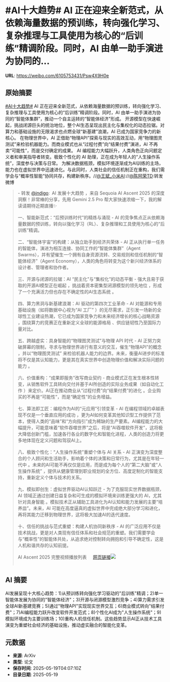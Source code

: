 # #AI十大趋势# AI 正在迎来全新范式，从依赖海量数据的预训练，转向强化学习、复杂推理与工具使用为核心的“后训练”精调阶段。同时，AI 由单一助手演进为协同的...

**URL**: https://weibo.com/6105753431/Psw4X9H0e

## 原始摘要

<a href="https://m.weibo.cn/search?containerid=231522type%3D1%26t%3D10%26q%3D%23AI%E5%8D%81%E5%A4%A7%E8%B6%8B%E5%8A%BF%23&amp;extparam=%23AI%E5%8D%81%E5%A4%A7%E8%B6%8B%E5%8A%BF%23" data-hide=""><span class="surl-text">#AI十大趋势#</span></a> AI 正在迎来全新范式，从依赖海量数据的预训练，转向强化学习、复杂推理与工具使用为核心的“后训练”精调阶段。同时，AI 由单一助手演进为协同的“智能体集群”，推动一个自主运转的“智能体经济”形成。  开源模型在快速崛起，挑战闭源巨头的统治地位，整个AI生态呈现出民主化与集权化的动态拉锯。对算力和基础设施的无限渴求也点燃全球“新基建”浪潮，AI 已成为国家竞争力的新核心。  在物理世界中，AI 正借助“物理API”探索与现实的高效互动，用“物理图灵测试”来检验机器能力。而商业模式也从“过程付费”向“结果付费”演进，AI 不再卖“可能性”，而是交付确定的成果。  AI 编程能力大幅跃升，人类角色正向问题定义者和审美指导者转变。极致个性化的 AI 助理，正在成为年轻人的“人生操作系统”，深度参与决策与日常。  为解决数据瓶颈，模拟环境逐渐成为AI训练的主场，能力也在虚拟世界中迅速进化。与此同时，人类社会的信任机制正在重构，我们需学会与“概率性智能”协同共存，构建新秩序。//<a href="https://weibo.com/n/%E7%8E%8B%E6%96%8C_%E5%B0%8F%E7%B1%B3AI">@王斌_小米AI</a>://<a href="https://weibo.com/n/%E9%99%88%E9%98%BF%E8%8D%A3TD">@陈阿荣TD</a>:转发微博<br><blockquote> - 转发 <a href="https://weibo.com/1639597372" target="_blank">@indigo</a>: AI 发展十大趋势 ，来自 Sequoia AI Ascent 2025 的深度洞察！非常棒的分享，先用 Gemini 2.5 Pro 帮大家快速浓缩一下，我的解读请期待近期直播✨<br><br>一、智能新范式：“后预训练时代”的精炼与涌现 - AI 的竞争焦点正从依赖海量数据的预训练，转向以强化学习（RL）、复杂推理和工具使用为核心的“后训练”精调。<br><br>二、“智能体宇宙”的构建：从独立助手到经济共荣体 - AI 正从执行单一任务的智能体，演进为相互连接、协同工作的“智能体集群”（Agent Swarms），并有望催生一个拥有自身资源流转、交易规则和信任机制的“智能体经济”（Agent Economy），人类的角色将转变为这个新兴经济体系的设计者、管理者和协作者。<br><br>三、开源与闭源的拉锯：AI “民主化”与“集权化”的动态平衡 - 强大且易于获取的开源AI模型正在崛起 ，挑战着资本密集型闭源模型的领先地位 ，形成了一个充满活力但也存在不确定性的AI生态系统 。<br><br>四、算力黑洞与新基建浪潮：AI 驱动的第四次工业革命 - AI 对能源和专用基础设施（如将数据中心视为“AI 工厂” ）的无尽需求，正引发一场新的全球性工业建设热潮，它已成为国家竞争力和未来经济增长的核心战略资源 ，围绕算力的竞赛正在重新定义全球的能源格局 、供应链韧性乃至国际力量对比。<br><br>五、跨越虚实：具身智能的“物理图灵测试”与物理 API 时代 - AI 正努力突破屏幕的限制，寻求与物理世界进行有意义的交互，催生“物理API”的概念 ，并以“物理图灵测试” 来检验机器人能力的边界。未来，衡量AI进步的标准将不仅是其认知能力，更是其在真实世界中创造物理价值和解决实际问题的能力 。<br><br>六、价值重构：“成果即服务”改写商业契约 - 商业模式正在发生根本性转变，从销售软件工具转向交付并基于AI所创造的实际业务成果（如自动化工作 ）来定价。AI正在推动商业从“过程付费”向“结果付费”的进化 。企业购买的不再是“可能性”，而是“确定性”的业务增益。<br><br>七、算法即工匠：编程作为AI的“元应用”引领变革 - AI 在编程领域的卓越表现不仅是一个垂直应用的成功 ，更为AI如何变革其他知识型工作提供了范本，使得人类的“品味”和“方向指引”成为稀缺的生产要素。AI编程能力的大幅提升，可能意味着“软件吞噬世界”之后，将是“AI吞噬软件开发”，这将极大降低创新门槛，加速各行各业的数字化和智能化进程，人类的创造力将更多地体现在定义问题和驾驭AI上。<br><br>八、极致个性化：“人生操作系统”重塑个体与 AI 关系 - AI 正演变为深度整合的个人顾问和生活助手，影响着个体的决策和日常行为，尤其是在年轻一代中 。未来的AI可能不再仅仅是应用，而是成为每个人的“第二大脑”或“人生操作系统” ，提供从健康管理到职业规划的全方位、高度定制化的智能支持，重新定义个体与技术的关系。<br><br>九、模拟即创生：虚拟世界驱动AI认知跃迁 - 为了克服现实世界数据瓶颈，AI 领域正通过创建日益复杂和可生成的模拟环境来训练更强大的 AI，尤其针对具身智能 。模拟技术正从辅助工具进化为AI认知和能力发展的主要“培养皿”。未来，AI 可能在高度逼真的虚拟世界中完成绝大部分学习和进化，再将其能力迁移到物理世界，这将极大加速AI的迭代速度。<br><br>十、信任的挑战与范式重塑：构建人机协同新秩序 - AI 的广泛应用不仅是技术挑战，更是对人类现有信任体系和社会规范的重塑。我们需要学会与“概率性”的智能体共处，从追求绝对控制转向拥抱和引导不确定性，这是人机和谐共存的认知前提。<br><br>AI Ascent 2025 完整视频播放列表 <a href="https://weibo.cn/sinaurl?u=https%3A%2F%2Fwww.youtube.com%2Fplaylist%3Flist%3DPLOhHNjZItNnMEqGLRWkKjaMcdSJptkR08" data-hide=""><span class="url-icon"><img style="width: 1rem;height: 1rem" src="https://h5.sinaimg.cn/upload/2015/09/25/3/timeline_card_small_web_default.png" referrerpolicy="no-referrer"></span><span class="surl-text">网页链接</span></a><img style="" src="https://tvax4.sinaimg.cn/large/61ba453cgy1i1fw7ouiyhj21wg1f01el.jpg" referrerpolicy="no-referrer"><br><br></blockquote>

## AI 摘要

AI发展呈现十大核心趋势：1)从预训练转向强化学习驱动的"后训练"精调；2)单一智能体发展为协同的"智能体经济"；3)开源与闭源模型激烈竞争；4)算力需求引发全球AI新基建竞赛；5)通过"物理API"实现现实世界交互；6)商业模式转向"结果付费"；7)AI编程能力跃升改变软件开发范式；8)个性化AI成为"人生操作系统"；9)模拟环境成为主要训练场；10)重构人机信任机制。这些趋势显示AI正从技术工具演变为重塑社会经济的基础设施，推动虚实融合的智能化变革。

## 元数据

- **来源**: ArXiv
- **类型**: 论文
- **保存时间**: 2025-05-19T04:07:10Z
- **目录日期**: 2025-05-19
